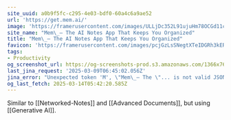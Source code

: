 ```yaml
---
site_uuid: a0b9f5fc-c295-4e03-bdf0-60a4c6a9ae52
url: 'https://get.mem.ai/'
image: 'https://framerusercontent.com/images/ULLjDc352L91ujuHm78OCGd11c.png'
site_name: "Mem\_– The AI Notes App That Keeps You Organized"
title: "Mem\_– The AI Notes App That Keeps You Organized"
favicon: 'https://framerusercontent.com/images/pcjGzLsSNegtXTeIDGRh3kERV4Y.png'
tags:
- Productivity
og_screenshot_url: https://og-screenshots-prod.s3.amazonaws.com/1366x768/80/false/5390e5cc603274d497ea7c42566c921108e8f9a2d7b193155c17f74ac4e4577b.jpeg
last_jina_request: '2025-03-09T06:45:02.056Z'
jina_error: "Unexpected token 'M', \"Mem\_– The \"... is not valid JSON"
og_last_fetch: 2025-03-14T05:42:20.585Z
---
```

Similar to [[Networked-Notes]] and [[Advanced Documents]], but using [[Generative AI]].  
